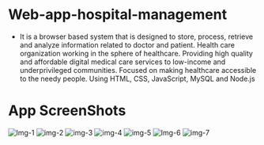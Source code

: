 # Web-app-hospital-management

* It is a browser based system that is designed to store, process, retrieve and analyze information related to doctor and
patient. Health care organization working in the sphere of healthcare. Providing high quality and affordable digital
medical care services to low-income and underprivileged communities. Focused on making healthcare accessible to
the needy people. Using HTML, CSS, JavaScript, MySQL and Node.js

# App ScreenShots
![Img-1](https://user-images.githubusercontent.com/82975383/201212369-bccbb3ff-29f2-42da-9d42-6b2121607365.PNG)
![img-2](https://user-images.githubusercontent.com/82975383/201212374-2044d626-82dc-408b-9c16-6e84f95de145.PNG)
![img-3](https://user-images.githubusercontent.com/82975383/201212377-6ffca74f-1591-4ff5-b3bf-b9674dec035d.PNG)
![img-4](https://user-images.githubusercontent.com/82975383/201212382-e57af3bf-9e40-49dd-969a-f182c75afa90.PNG)
![img-5](https://user-images.githubusercontent.com/82975383/201212391-6e1a9133-3f9e-48f9-8ea0-bac44e7ef46d.PNG)
![Img-6](https://user-images.githubusercontent.com/82975383/201212398-5c9a5f9c-809b-4517-b2b1-715b924be199.PNG)
![img-7](https://user-images.githubusercontent.com/82975383/201212404-7cb292ea-f01b-477f-bc35-a20f753adab6.PNG)
